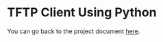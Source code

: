 # TFTP Client Using Python



You can go back to the project document [here](https://docs.google.com/document/d/1vQJH0F5o-q8BFCIdrF1i1xWYHEXrPvaQRS7dgELmnpQ/edit?usp=sharing).

